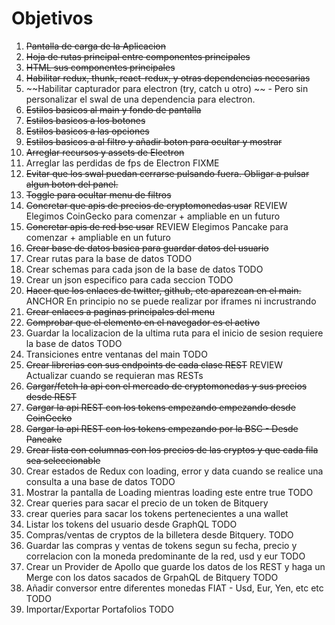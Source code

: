 # Objetivos

1. ~~Pantalla de carga de la Aplicacion~~
2. ~~Hoja de rutas principal entre componentes principales~~
3. ~~HTML sus componentes principales~~
4. ~~Habilitar redux, thunk, react-redux, y otras dependencias necesarias~~
5. ~~Habilitar capturador para electron (try, catch u otro) ~~ - Pero sin personalizar el swal de una dependencia para electron.
6. ~~Estilos basicos al main y fondo de pantalla~~
7. ~~Estilos basicos a los botones~~
8. ~~Estilos basicos a las opciones~~
9. ~~Estilos basicos a al filtro y añadir boton para ocultar y mostrar~~
10. ~~Arreglar recursos y assets de Electron~~
11. Arreglar las perdidas de fps de Electron FIXME
12. ~~Evitar que los swal puedan cerrarse pulsando fuera. Obligar a pulsar algun boton del panel.~~
13. ~~Toggle para ocultar menu de filtros~~
14. ~~Concretar que apis de precios de cryptomonedas usar~~ REVIEW Elegimos CoinGecko para comenzar + ampliable en un futuro
15. ~~Concretar apis de red bsc usar~~ REVIEW Elegimos Pancake para comenzar + ampliable en un futuro
16. ~~Crear base de datos basica para guardar datos del usuario~~
17. Crear rutas para la base de datos TODO
18. Crear schemas para cada json de la base de datos TODO
19. Crear un json especifico para cada seccion TODO
20. ~~Hacer que los enlaces de twitter, github, etc aparezcan en el main.~~ ANCHOR En principio no se puede realizar por iframes ni incrustrando
21. ~~Crear enlaces a paginas principales del menu~~
22. ~~Comprobar que el elemento en el navegador es el activo~~
23. Guardar la localizacion de la ultima ruta para el inicio de sesion requiere la base de datos TODO
24. Transiciones entre ventanas del main TODO
25. ~~Crear librerias con sus endpoints de cada clase REST~~ REVIEW Actualizar cuando se requieran mas RESTs
26. ~~Cargar/fetch la api con el mercado de cryptomonedas y sus precios desde REST~~
27. ~~Cargar la api REST con los tokens empezando empezando desde CoinGecko~~
28. ~~Cargar la api REST con los tokens empezando por la BSC - Desde Pancake~~
29. ~~Crear lista con columnas con los precios de las cryptos y que cada fila sea seleccionable~~
30. Crear estados de Redux con loading, error y data cuando se realice una consulta a una base de datos TODO
31. Mostrar la pantalla de Loading mientras loading este entre true TODO
32. Crear queries para sacar el precio de un token de Bitquery
33. crear queries para sacar los tokens pertenecientes a una wallet
34. Listar los tokens del usuario desde GraphQL TODO
35. Compras/ventas de cryptos de la billetera desde Bitquery. TODO
36. Guardar las compras y ventas de tokens segun su fecha, precio y correlacion con la moneda predominante de la red, usd y eur TODO
37. Crear un Provider de Apollo que guarde los datos de los REST y haga un Merge con los datos sacados de GrpahQL de Bitquery TODO
38. Añadir conversor entre diferentes monedas FIAT - Usd, Eur, Yen, etc etc TODO
39. Importar/Exportar Portafolios TODO
